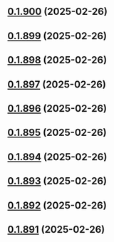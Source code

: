 ## [0.1.900](https://github.com/binary-braids/terraform-oracle/compare/v0.1.899...v0.1.900) (2025-02-26)



## [0.1.899](https://github.com/binary-braids/terraform-oracle/compare/v0.1.898...v0.1.899) (2025-02-26)



## [0.1.898](https://github.com/binary-braids/terraform-oracle/compare/v0.1.897...v0.1.898) (2025-02-26)



## [0.1.897](https://github.com/binary-braids/terraform-oracle/compare/v0.1.896...v0.1.897) (2025-02-26)



## [0.1.896](https://github.com/binary-braids/terraform-oracle/compare/v0.1.895...v0.1.896) (2025-02-26)



## [0.1.895](https://github.com/binary-braids/terraform-oracle/compare/v0.1.894...v0.1.895) (2025-02-26)



## [0.1.894](https://github.com/binary-braids/terraform-oracle/compare/v0.1.893...v0.1.894) (2025-02-26)



## [0.1.893](https://github.com/binary-braids/terraform-oracle/compare/v0.1.892...v0.1.893) (2025-02-26)



## [0.1.892](https://github.com/binary-braids/terraform-oracle/compare/v0.1.891...v0.1.892) (2025-02-26)



## [0.1.891](https://github.com/binary-braids/terraform-oracle/compare/v0.1.890...v0.1.891) (2025-02-26)



